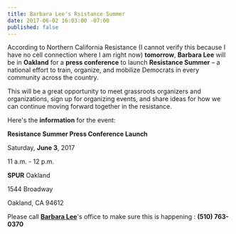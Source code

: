 ```yaml
---
title: Barbara Lee's Rsistance Summer
date: 2017-06-02 16:03:00 -07:00
published: false
---
```


According to Northern California Resistance (I cannot verify this because I have no cell connection where I am right now)  **tomorrow**, **Barbara Lee** will be in **Oakland** for a **press conference** to launch **Resistance Summer** – a national effort to train, organize, and mobilize Democrats in every community across the country. 

This will be a great opportunity to meet grassroots organizers and organizations, sign up for organizing events, and share ideas for how we can continue moving forward together in the resistance.
 
Here's the **information** for the event:
 
**Resistance Summer Press Conference Launch**

Saturday, **June 3**, 2017

11 a.m. - 12 p.m.

**SPUR** Oakland

1544 Broadway

Oakland, CA 94612

Please call [**Barbara Lee**](https://lee.house.gov/)'s office to make sure this is happening : **(510) 763-0370**
 
 
